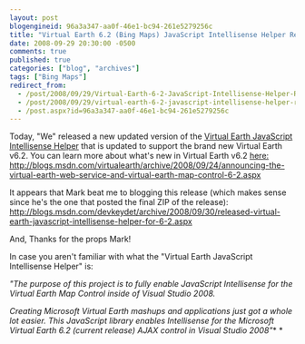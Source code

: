 ```yaml
---
layout: post
blogengineid: 96a3a347-aa0f-46e1-bc94-261e5279256c
title: "Virtual Earth 6.2 (Bing Maps) JavaScript Intellisense Helper Released"
date: 2008-09-29 20:30:00 -0500
comments: true
published: true
categories: ["blog", "archives"]
tags: ["Bing Maps"]
redirect_from: 
  - /post/2008/09/29/Virtual-Earth-6-2-JavaScript-Intellisense-Helper-Released
  - /post/2008/09/29/virtual-earth-6-2-javascript-intellisense-helper-released
  - /post.aspx?id=96a3a347-aa0f-46e1-bc94-261e5279256c
---
```

<!-- more -->

Today, "We" released a new updated version of the <a href="http://codeplex.com/vejs">Virtual Earth JavaScript Intellisense Helper</a> that is updated to support the brand new Virtual Earth v6.2. You can learn more about what's new in Virtual Earth v6.2 <a href="http://blogs.msdn.com/virtualearth/archive/2008/09/24/announcing-the-virtual-earth-web-service-and-virtual-earth-map-control-6-2.aspx">here: http://blogs.msdn.com/virtualearth/archive/2008/09/24/announcing-the-virtual-earth-web-service-and-virtual-earth-map-control-6-2.aspx</a>

It appears that Mark beat me to blogging this release (which makes sense since he's the one that posted the final ZIP of the release): <a href="http://blogs.msdn.com/devkeydet/archive/2008/09/30/released-virtual-earth-javascript-intellisense-helper-for-6-2.aspx">http://blogs.msdn.com/devkeydet/archive/2008/09/30/released-virtual-earth-javascript-intellisense-helper-for-6-2.aspx</a>

And, Thanks for the props Mark!

In case you aren't familiar with what the "Virtual Earth JavaScript Intellisense Helper" is:

*"The purpose of this project is to fully enable JavaScript Intellisense for the Virtual Earth Map Control inside of Visual Studio 2008.*

*Creating Microsoft Virtual Earth mashups and applications just got a whole lot easier. This JavaScript library enables Intellisense for the Microsoft Virtual Earth 6.2 (current release) AJAX control in Visual Studio 2008"** *

<img src="http://www.codeplex.com/Project/Download/FileDownload.aspx?ProjectName=VEJS&amp;DownloadId=29908" alt="" /><br /> <img src="http://www.codeplex.com/Project/Download/FileDownload.aspx?ProjectName=VEJS&amp;DownloadId=29907" alt="" />
